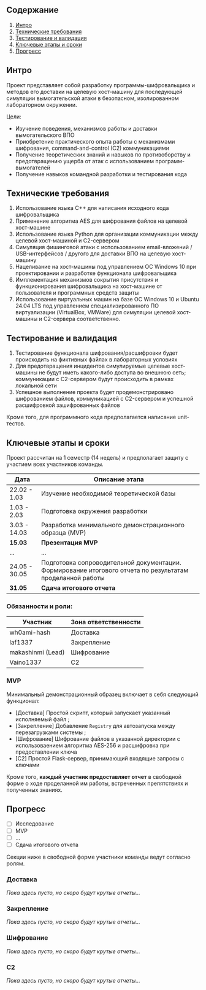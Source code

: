 ## Содержание
1. [Интро](#интро)
2. [Технические требования](#технические-требования)
3. [Тестирование и валидация](#тестирование-и-валидация)
4. [Ключевые этапы и сроки](#ключевые-этапы-и-сроки)
5. [Прогресс](#прогресс)


## Интро

Проект представляет собой разработку программы-шифровальщика и методов его доставки на целевую хост-машину для последующей симуляции вымогательской атаки в безопасном, изолированном лабораторном окружении.

Цели:
- Изучение поведения, механизмов работы и доставки вымогательского ВПО 
- Приобретение практического опыта работы с механизмами шифрования, command-and-control (C2) коммуникациями
- Получение теоретических знаний и навыков по противоборству и предотвращению ущерба от атак с использованием программ-вымогателей
- Получение навыков командной разработки и тестирования кода


## Технические требования

1. Использование языка C++ для написания исходного кода шифровальщика
2. Применение алгоритма AES для шифрования файлов на целевой хост-машине
3. Использование языка Python для организации коммуникации между целевой хост-машиной и C2-сервером
4. Симуляция фишинговой атаки с использованием email-вложений / USB-интерфейсов / другого для доставки ВПО на целевую хост-машину
5. Нацеливание на хост-машины под управлением ОС Windows 10 при проектировании и разработке функционала шифровальщика
6. Имплементация механизмов сокрытия присутствия и функционирования шифровальщика на хост-машине от пользователя и программных средств защиты
7. Использование виртуальных машин на базе ОС Windows 10 и Ubuntu 24.04 LTS под управлением специализированного ПО виртуализации (VirtualBox, VMWare) для симуляции целевой хост-машины и C2-сервера соответственно.


## Тестирование и валидация

1. Тестирование функционала шифрования/расшифровки будет происходить на фиктивных файлах в лабораторных условиях
2. Для предотвращения инцидентов симулируемые целевые хост-машины не будут иметь какого-либо доступа во внешнюю сеть; коммуникации с C2-сервером будут происходить в рамках локальной сети
3. Успешное выполнение проекта будет продемонстрировано шифрованием файлов, коммуникацией с C2-сервером и успешной расшифровкой зашифрованных файлов

Кроме того, для программного кода предполагается написание unit-тестов.


## Ключевые этапы и сроки

Проект рассчитан на 1 семестр (14 недель) и предполагает защиту с участием всех участников команды.

| Дата          | Описание этапа |
| ------------- | -------------- |
| 22.02 - 1.03  | Изучение необходимой теоретической базы |
| 1.03  - 2.03  | Подготовка окружения разработки |
| 3.03  - 14.03 | Разработка минимального демонстрационного образца (MVP) |
| **15.03**     | **Презентация MVP** |
| ...           | ... |
| 24.05 - 30.05 | Подготовка сопроводительной документации. Формирование итогового отчета по результатам проделанной работы |
| **31.05**     | **Сдача итогового отчета** |

### Обязанности  и роли:

| Участник          | Зона ответственности |
| ----------------- | -------------------- |
|    wh0ami-hash    | Доставка             |
|      laf1337      | Закрепление          |
| makashinmi (Lead) | Шифрование           |
|     Vaino1337     | C2                   |


### MVP

Минимальный демонстрационный образец включает в себя следующий функционал:
- \[Доставка] Простой скрипт, который запускает указанный исполняемый файл ;
- \[Закрепление] Добавление `Registry` для автозапуска между перезагрузками системы ;
- \[Шифрование] Шифрование файлов в указанной директории с использоваением алгоритма AES-256 и расшифровка при предоставлении ключа
- \[C2] Простой Flask-сервер, принимающий входящие запросы с ключами

Кроме того, **каждый участник предоставляет отчет** в свободной форме о ходе проделанной им работы, встреченных препятствиях и полученных знаниях.


## Прогресс

- [ ] Исследование
- [ ] MVP
- [ ] ...
- [ ] Сдача итогового отчета

Секции ниже в свободной форме участники команды ведут согласно ролям.

### Доставка

*Пока здесь пусто, но скоро будут крутые отчеты...*

### Закрепление

*Пока здесь пусто, но скоро будут крутые отчеты...*

### Шифрование

*Пока здесь пусто, но скоро будут крутые отчеты...*

### C2

*Пока здесь пусто, но скоро будут крутые отчеты...*

